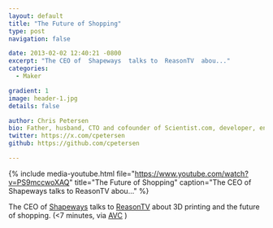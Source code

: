 ```yaml
---
layout: default
title: "The Future of Shopping"
type: post
navigation: false

date: 2013-02-02 12:40:21 -0800
excerpt: "The CEO of  Shapeways  talks to  ReasonTV  abou..."
categories:
  - Maker

gradient: 1
image: header-1.jpg
details: false

author: Chris Petersen
bio: Father, husband, CTO and cofounder of Scientist.com, developer, entrepreneur and technologist.
twitter: https://x.com/cpetersen
github: https://github.com/cpetersen

---
```


{% include media-youtube.html file="https://www.youtube.com/watch?v=PS9mccwoXAQ" title="The Future of Shopping" caption="The CEO of  Shapeways  talks to  ReasonTV  abou..." %}

The CEO of  [Shapeways](http://www.shapeways.com)  talks to  [ReasonTV](http://reason.com/reasontv)  about 3D printing and the future of shopping. (<7 minutes, via  [AVC](http://www.avc.com/a_vc/2013/02/video-of-the-week-3d-printing-and-the-future-of-shopping.html) )
